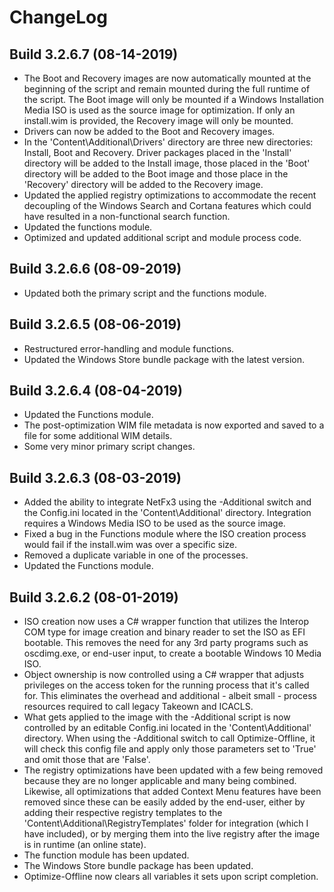 # ChangeLog #

## Build 3.2.6.7 (08-14-2019) ##

- The Boot and Recovery images are now automatically mounted at the beginning of the script and remain mounted during the full runtime of the script. The Boot image will only be mounted if a Windows Installation Media ISO is used as the source image for optimization. If only an install.wim is provided, the Recovery image will only be mounted.
- Drivers can now be added to the Boot and Recovery images.
- In the 'Content\Additional\Drivers' directory are three new directories: Install, Boot and Recovery. Driver packages placed in the 'Install' directory will be added to the Install image, those placed in the 'Boot' directory will be added to the Boot image and those place in the 'Recovery' directory will be added to the Recovery image.
- Updated the applied registry optimizations to accommodate the recent decoupling of the Windows Search and Cortana features which could have resulted in a non-functional search function.
- Updated the functions module.
- Optimized and updated additional script and module process code.

## Build 3.2.6.6 (08-09-2019) ##

- Updated both the primary script and the functions module.

## Build 3.2.6.5 (08-06-2019) ##

- Restructured error-handling and module functions.
- Updated the Windows Store bundle package with the latest version.

## Build 3.2.6.4 (08-04-2019) ##

- Updated the Functions module.
- The post-optimization WIM file metadata is now exported and saved to a file for some additional WIM details.
- Some very minor primary script changes.

## Build 3.2.6.3 (08-03-2019) ##

- Added the ability to integrate NetFx3 using the -Additional switch and the Config.ini located in the 'Content\Additional' directory. Integration requires a Windows Media ISO to be used as the source image.
- Fixed a bug in the Functions module where the ISO creation process would fail if the install.wim was over a specific size.
- Removed a duplicate variable in one of the processes.
- Updated the Functions module.

## Build 3.2.6.2 (08-01-2019) ##

- ISO creation now uses a C# wrapper function that utilizes the Interop COM type for image creation and binary reader to set the ISO as EFI bootable. This removes the need for any 3rd party programs such as oscdimg.exe, or end-user input, to create a bootable Windows 10 Media ISO.
- Object ownership is now controlled using a C# wrapper that adjusts privileges on the access token for the running process that it's called for. This eliminates the overhead and additional - albeit small - process resources required to call legacy Takeown and ICACLS.
- What gets applied to the image with the -Additional script is now controlled by an editable Config.ini located in the 'Content\Additional' directory. When using the -Additional switch to call Optimize-Offline, it will check this config file and apply only those parameters set to 'True' and omit those that are 'False'.
- The registry optimizations have been updated with a few being removed because they are no longer applicable and many being combined. Likewise, all optimizations that added Context Menu features have been removed since these can be easily added by the end-user, either by adding their respective registry templates to the 'Content\Additional\RegistryTemplates' folder for integration (which I have included), or by merging them into the live registry after the image is in runtime (an online state).
- The function module has been updated.
- The Windows Store bundle package has been updated.
- Optimize-Offline now clears all variables it sets upon script completion.
